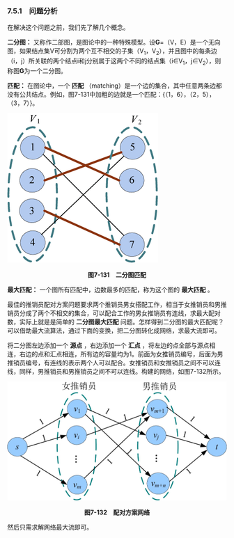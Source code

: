 ### 7.5.1　问题分析

在解决这个问题之前，我们先了解几个概念。

**二分图：** 又称作二部图，是图论中的一种特殊模型。设**G**=（V，E）是一个无向图，如果结点集V可分割为两个互不相交的子集（V<sub class="my_markdown">1</sub>，V<sub>2</sub>），并且图中的每条边（i，j）所关联的两个结点i和j分别属于这两个不同的结点集（i∈V<sub class="my_markdown">1</sub>，j∈V<sub>2</sub>），则称图**G**为一个二分图。

**匹配：** 在图论中，一个 **匹配** （matching）是一个边的集合，其中任意两条边都没有公共结点。例如，图7-131中加粗的边就是一个匹配：{（1，6），（2，5），（3，7）}。

![949.png](../images/949.png)
<center class="my_markdown"><b class="my_markdown">图7-131　二分图匹配</b></center>

**最大匹配：** 一个图所有匹配中，边数最多的匹配，称为这个图的 **最大匹配** 。

最佳的推销员配对方案问题要求两个推销员男女搭配工作，相当于女推销员和男推销员分成了两个不相交的集合，可以配合工作的男女推销员有连线，求最大配对数，实际上就是是简单的 **二分图最大匹配** 问题。怎样得到二分图的最大匹配呢？可以借助最大流算法，通过下面的变换，把二分图转化成网络，求最大流即可。

将二分图左边添加一个 **源点** ，右边添加一个 **汇点** ，将左边的点全部与源点相连，右边的点和汇点相连，所有边的容量均为1。前面为女推销员编号，后面为男推销员编号，有连线的表示两个人可以配合。女推销员和女推销员之间不可以连线，同样，男推销员和男推销员之间不可以连线。构建的网络，如图7-132所示。

![950.jpg](../images/950.jpg)
<center class="my_markdown"><b class="my_markdown">图7-132　配对方案网络</b></center>

然后只需求解网络最大流即可。

